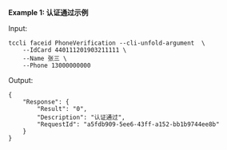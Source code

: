 **Example 1: 认证通过示例**



Input: 

```
tccli faceid PhoneVerification --cli-unfold-argument  \
    --IdCard 440111201903211111 \
    --Name 张三 \
    --Phone 13000000000
```

Output: 
```
{
    "Response": {
        "Result": "0",
        "Description": "认证通过",
        "RequestId": "a5fdb909-5ee6-43ff-a152-bb1b9744ee8b"
    }
}
```

